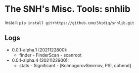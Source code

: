# The SNH's Misc. Tools: snhlib

Install: `pip install git+https://github.com/Shidiq/snhlib.git`

## Logs
- 0.0.1-alpha.1 (2021122800):
  - finder - FinderScan - scanroot
- 0.0.1-alpha.4 (2021122900):
  - stats - Significant - [KolmogorovSmirnov, PSI, cohend]